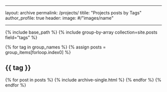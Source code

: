 ___
layout: archive
permalink: /projects/
titile: "Projects posts by Tags" 
author_profile: true
header: 
    image: #/"images/name"
___

{% include base_path %}
{% include group-by-array collection=site.posts field="tags" %}

{% for tag in group_names %}
    {% assign posts = group_items[forloop.index0] %}
    <h2 id="{{ tag | slugify }}" class="archive_subtitle">{{ tag }}</h2>
    {% for post in posts %}
        {% include archive-single.html %}
    {% endfor %}
{% endfor %}

